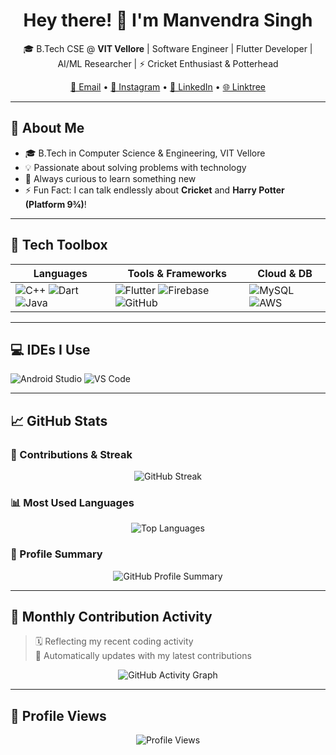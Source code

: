 <h1 align="center">Hey there! 👋 I'm Manvendra Singh</h1>

<p align="center">
  🎓 B.Tech CSE @ <strong>VIT Vellore</strong> | Software Engineer | Flutter Developer | AI/ML Researcher | ⚡ Cricket Enthusiast & Potterhead
</p>

<p align="center">
  <a href="mailto:m.s.jaunpur@gmail.com">📧 Email</a> •
  <a href="https://instagram.com/manvendrasingh09">📸 Instagram</a> •
  <a href="https://linkedin.com/in/manvendrasingh09">💼 LinkedIn</a> •
  <a href="https://linktr.ee/manvendrasingh09">🌐 Linktree</a>
</p>

---

## 🚀 About Me

- 🎓 B.Tech in Computer Science & Engineering, VIT Vellore  
- 💡 Passionate about solving problems with technology  
- 🧠 Always curious to learn something new  
- ⚡ Fun Fact: I can talk endlessly about **Cricket** and **Harry Potter (Platform 9¾)**!

---

## 🧰 Tech Toolbox

| Languages | Tools & Frameworks | Cloud & DB |
|----------|-------------------|------------|
| ![C++](https://img.shields.io/badge/C++-00599C?style=for-the-badge&logo=c%2B%2B&logoColor=white) ![Dart](https://img.shields.io/badge/Dart-0175C2?style=for-the-badge&logo=dart&logoColor=white) ![Java](https://img.shields.io/badge/Java-007396?style=for-the-badge&logo=java&logoColor=white) | ![Flutter](https://img.shields.io/badge/Flutter-02569B?style=for-the-badge&logo=flutter&logoColor=white) ![Firebase](https://img.shields.io/badge/Firebase-FFCA28?style=for-the-badge&logo=firebase&logoColor=black) ![GitHub](https://img.shields.io/badge/GitHub-181717?style=for-the-badge&logo=github&logoColor=white) | ![MySQL](https://img.shields.io/badge/MySQL-00f?style=for-the-badge&logo=mysql&logoColor=white) ![AWS](https://img.shields.io/badge/AWS-FF9900?style=for-the-badge&logo=amazonaws&logoColor=white) |

---

## 💻 IDEs I Use

![Android Studio](https://img.shields.io/badge/Android_Studio-3DDC84?style=for-the-badge&logo=android-studio&logoColor=white)
![VS Code](https://img.shields.io/badge/VS_Code-0078D4?style=for-the-badge&logo=visual-studio-code&logoColor=white)

---

## 📈 GitHub Stats

### 🚀 Contributions & Streak
<p align="center">
  <img src="https://streak-stats.demolab.com/?user=manvendrasingh09&theme=dark&hide_border=false" alt="GitHub Streak" />
</p>

### 📊 Most Used Languages
<p align="center">
  <img src="https://github-readme-stats.vercel.app/api/top-langs/?username=manvendrasingh09&theme=dark&hide_border=false&layout=compact" alt="Top Languages" />
</p>

### 🧠 Profile Summary
<p align="center">
  <img src="https://github-profile-summary-cards.vercel.app/api/cards/profile-details?username=manvendrasingh09&theme=github_dark" alt="GitHub Profile Summary" />
</p>

---

## 📆 Monthly Contribution Activity

> 🗓️ Reflecting my recent coding activity  
> 🔁 Automatically updates with my latest contributions

<p align="center">
  <img src="https://github-readme-activity-graph.vercel.app/graph?username=manvendrasingh09&theme=react-dark&hide_border=true&area=true&custom_title=My%20GitHub%20Activity%20in%20May%202025" alt="GitHub Activity Graph" />
</p>

---

## 🧮 Profile Views
<p align="center">
  <img src="https://komarev.com/ghpvc/?username=manvendrasingh09&label=Profile%20Views&color=0e75b6&style=flat" alt="Profile Views" />
</p>
